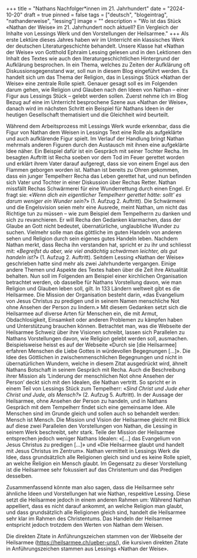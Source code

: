 +++
title = "Nathans Nachfolger*innen im 21. Jahrhundert"
date = "2024-10-20"
draft = true
pinned = false
tags = ["deutsch", "blogeintrag", "nathanderweise", "lessing"]
image = ""
description = "Wo ist das Stück «Nathan der Weise» im 21. Jahrhundert noch aktuell? Ein Vergleich der Inhalte von Lessings Werk und den Vorstellungen der Heilsarmee."
+++
Als erste Lektüre dieses Jahres haben wir im Unterricht ein klassisches Werk der deutschen Literaturgeschichte behandelt. Unsere Klasse hat «Nathan der Weise» von Gotthold Ephraim Lessing gelesen und in den Lektionen den Inhalt des Textes wie auch den literaturgeschichtlichen Hintergrund der Aufklärung besprochen. In ein Thema, welches zu Zeiten der Aufklärung oft Diskussionsgegenstand war, soll nun in diesem Blog eingeführt werden. Es handelt sich um das Thema der Religion, das in Lessings Stück «Nathan der Weise» eine zentrale Rolle spielt. Genauer gesagt soll es im Folgenden darum gehen, wie Religion und Glauben nach den Ideen von Nathan – einer Figur aus Lessings Stück – gelebt werden sollen. Zuerst nehme ich im Blog Bezug auf eine im Unterricht besprochene Szene aus «Nathan der Weise», danach wird im nächsten Schritt ein Beispiel für Nathans Ideen in der heutigen Gesellschaft thematisiert und die Gleichheit wird beurteilt.


Während dem Arbeitsprozess mit Lessings Werk wurde erkennbar, dass die Figur von Nathan dem Weisen in Lessings Text eine Rolle als aufgeklärte und auch aufklärende Figur spielt. Im Verlauf der Handlung bringt Nathan mehrmals anderen Figuren durch den Austausch mit ihnen eine aufgeklärte Idee näher. Ein Beispiel dafür ist ein Gespräch mit seiner Tochter Recha. Im besagten Auftritt ist Recha soeben vor dem Tod im Feuer gerettet worden und erklärt ihrem Vater darauf aufgeregt, dass sie von einem Engel aus den Flammen geborgen worden ist. Nathan ist bereits zu Ohren gekommen, dass ein junger Tempelherr Recha das Leben gerettet hat, und nun befinden sich Vater und Tochter in einer Diskussion über Rechas Retter. Nathan missfällt Rechas Schwärmerei für eine Wunderrettung durch einen Engel. Er fragt sie: «*Wenn dich ein eigentlicher Tempelherr gerettet hätte: sollt’ es darum weniger ein Wunder sein?*» (1. Aufzug 2. Auftritt). Die Schwärmerei und die Engelsvision seien mehr eine Ausrede, meint Nathan, um nicht das Richtige tun zu müssen – wie zum Beispiel dem Tempelherrn zu danken und sich zu revanchieren. Er will Recha den Gedanken klarmachen, dass der Glaube an Gott nicht bedeutet, übernatürliche, unglaubliche Wunder zu suchen. Vielmehr solle man das göttliche im guten Handeln von anderen sehen und Religion durch sein eigenes gutes Handeln leben. Nachdem Nathan merkt, dass Recha ihn verstanden hat, spricht er zu ihr und schliesst mit: «*Begreifst du aber, wie viel andächtig schwärmen leichter, als gut handeln ist?*» (1. Aufzug 2. Auftritt).
Seitdem Lessing «Nathan der Weise» geschrieben hatte sind mehr als zwei Jahrhunderte vergangen. Einige andere Themen und Aspekte des Textes haben über die Zeit ihre Aktualität behalten. Nun soll im Folgenden am Beispiel einer kirchlichen Organisation betrachtet werden, ob dasselbe für Nathans Vorstellung davon, wie man Religion und Glauben leben soll, gilt.
In 133 Ländern weltweit gibt es die Heilsarmee. Die Mission der Organisation besteht darin, «das Evangelium von Jesus Christus zu predigen und in seinem Namen menschliche Not ohne Ansehen der Person zu lindern.» Mit diesem Gedanken setzt sich die Heilsarmee auf diverse Arten für Menschen ein, die mit Armut, Obdachlosigkeit, Einsamkeit oder anderen Problemen zu kämpfen haben und Unterstützung brauchen können. Betrachtet man, was die Webseite der Heilsarmee Schweiz über ihre Visionen schreibt, lassen sich Parallelen zu Nathans Vorstellungen davon, wie Religion gelebt werden soll, ausmachen. Beispielsweise heisst es auf der Webseite «Durch sie \[die Heilsarmee] erfahren Menschen die Liebe Gottes in würdevollen Begegnungen \[…]». Die Idee des Göttlichen in zwischenmenschlichen Begegnungen und nicht in übernatürlichen Wundern, welche in diesem Zitat ausgedrückt wird, ähnelt Nathans Botschaft in seinem Gespräch mit Recha. Auch die Beschreibung ihrer Mission als ‘Linderung der menschlichen Not ohne Ansehen der Person’ deckt sich mit den Idealen, die Nathan vertritt. So spricht er in einem Teil von Lessings Stück zum Tempelherr: «*Sind Christ und Jude eher Christ und Jude, als Mensch?*» (2. Aufzug 5. Auftritt). In der Aussage der Heilsarmee, ohne Ansehen der Person zu handeln, und in Nathans Gespräch mit dem Tempelherr findet sich eine gemeinsame Idee. Alle Menschen sind im Grunde gleich und sollen auch so behandelt werden: Mensch ist Mensch. Die Mission und Vision der Heilsarmee gleicht mit Blick auf diese zwei Parallelen den Vorstellungen von Nathan, die Lessing in seinem Werk beschreibt, sehr stark. Teile der Mission der Heilsarmee entsprechen jedoch weniger Nathans Idealen: «\[…] das Evangelium von Jesus Christus zu predigen \[…]» und «Die Heilsarmee glaubt und handelt mit Jesus Christus im Zentrum». Nathan vermittelt in Lessings Werk die Idee, dass grundsätzlich alle Religionen gleich sind und es keine Rolle spielt, an welche Religion ein Mensch glaubt. Im Gegensatz zu dieser Vorstellung ist die Heilsarmee sehr fokussiert auf das Christentum und das Predigen desselben.


Zusammenfassend könnte man also sagen, dass die Heilsarmee sehr ähnliche Ideen und Vorstellungen hat wie Nathan, respektive Lessing. Diese setzt die Heilsarmee jedoch in einem anderen Rahmen um: Während Nathan appelliert, dass es nicht darauf ankommt, an welche Religion man glaubt, und dass grundsätzlich alle Religionen gleich sind, handelt die Heilsarmee sehr klar im Rahmen des Christentums. Das Handeln der Heilsarmee entspricht jedoch trotzdem den Werten von Nathan dem Weisen.

Die direkten Zitate in Anführungszeichen stammen von der Webseite der Heilsarmee (https://heilsarmee.ch/ueber-uns/), die kursiven direkten Zitate in Anführungszeichen stammen aus Lessings «Nathan der Weise».